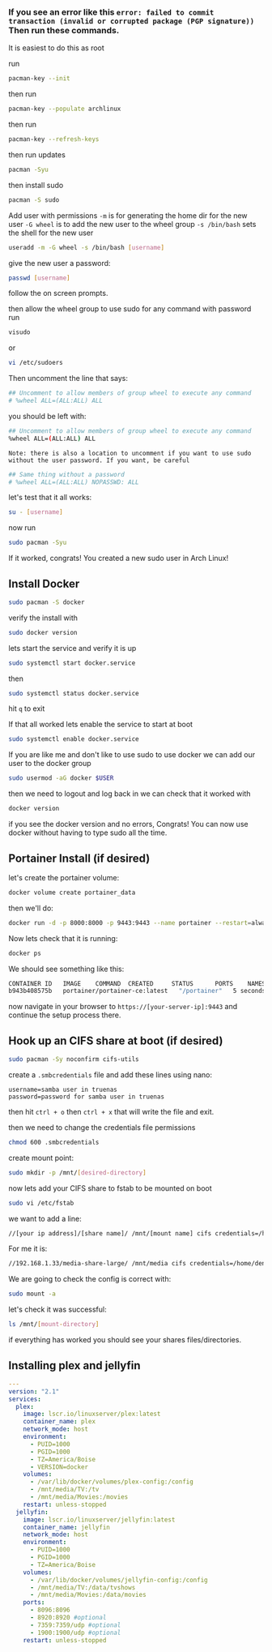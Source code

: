 ### If you see an error like this `error: failed to commit transaction (invalid or corrupted package (PGP signature))` Then run these commands.

It is easiest to do this as root

run
```bash
pacman-key --init
```

then run
```bash
pacman-key --populate archlinux
```

then run
```bash
pacman-key --refresh-keys
```

then run updates
```bash
pacman -Syu
```

then install sudo
```bash
pacman -S sudo
```

Add user with permissions
`-m` is for generating the home dir for the new user
`-G wheel` is to add the new user to the wheel group
`-s /bin/bash` sets the shell for the new user

```bash
useradd -m -G wheel -s /bin/bash [username]
```

give the new user a password:
```bash
passwd [username]
```
follow the on screen prompts.

then allow the wheel group to use sudo for any command with password
run
```bash
visudo
```
or
```bash
vi /etc/sudoers
```

Then uncomment the line that says:
```bash
## Uncomment to allow members of group wheel to execute any command
# %wheel ALL=(ALL:ALL) ALL
```
you should be left with:
```bash
## Uncomment to allow members of group wheel to execute any command
%wheel ALL=(ALL:ALL) ALL
```
`Note: there is also a location to uncomment if you want to use sudo without the user password. If you want, be careful`
```bash
## Same thing without a password
# %wheel ALL=(ALL:ALL) NOPASSWD: ALL
```

let's test that it all works:
```bash
su - [username]
```

now run
```bash
sudo pacman -Syu
```

If it worked, congrats! You created a new sudo user in Arch Linux!


## Install Docker
```bash
sudo pacman -S docker
```

verify the install with
```bash
sudo docker version
```

lets start the service and verify it is up
```bash
sudo systemctl start docker.service
```
then
```bash
sudo systemctl status docker.service
```
hit `q` to exit

If that all worked lets enable the service to start at boot
```bash
sudo systemctl enable docker.service
```

If you are like me and don't like to use sudo to use docker we can add our user to the docker group
```bash
sudo usermod -aG docker $USER
```

then we need to logout and log back in we can check that it worked with
```bash
docker version
```
if you see the docker version and no errors, Congrats! You can now use docker without having to type sudo all the time.

## Portainer Install (if desired)
let's create the portainer volume:
```bash
docker volume create portainer_data
```

then we'll do:
```bash
docker run -d -p 8000:8000 -p 9443:9443 --name portainer --restart=always -v /var/run/docker.sock:/var/run/docker.sock -v portainer_data:/data portainer/portainer-ce:latest
```

Now lets check that it is running:
```bash
docker ps
```

We should see something like this:
```bash
CONTAINER ID   IMAGE    COMMAND  CREATED     STATUS      PORTS    NAMES
b943b408575b   portainer/portainer-ce:latest   "/portainer"   5 seconds ago   Up 2 seconds   0.0.0.0:8000->8000/tcp, :::8000->8000/tcp, 0.0.0.0:9443->9443/tcp, :::9443->9443/tcp, 9000/tcp   portainer
```

now navigate in your browser to `https://[your-server-ip]:9443` and continue the setup process there.

## Hook up an CIFS share at boot (if desired)

```bash
sudo pacman -Sy noconfirm cifs-utils
```

create a `.smbcredentials` file and add these lines using nano:
```
username=samba user in truenas
password=password for samba user in truenas
```
then hit `ctrl + o` then `ctrl + x`  that will write the file and exit.

then we need to change the credentials file permissions
```bash
chmod 600 .smbcredentials
```

create mount point:
```bash
sudo mkdir -p /mnt/[desired-directory]
```

now lets add your CIFS share to fstab to be mounted on boot
```bash
sudo vi /etc/fstab
```

we want to add a line:
```bash
//[your ip address]/[share name]/ /mnt/[mount name] cifs credentials=/home/[current logged-in user]/.smbcredentials 0 0 # for me it's dennis
```

For me it is:
```bash
//192.168.1.33/media-share-large/ /mnt/media cifs credentials=/home/dennis/.smbcredentials 0 0
```

We are going to check the config is correct with:
```bash
sudo mount -a
```

let's check it was successful:
```bash
ls /mnt/[mount-directory]
```

if everything has worked you should see your shares files/directories.

## Installing plex and jellyfin
```yaml
---
version: "2.1"
services:
  plex:
    image: lscr.io/linuxserver/plex:latest
    container_name: plex
    network_mode: host
    environment:
      - PUID=1000
      - PGID=1000
      - TZ=America/Boise
      - VERSION=docker
    volumes:
      - /var/lib/docker/volumes/plex-config:/config
      - /mnt/media/TV:/tv
      - /mnt/media/Movies:/movies
    restart: unless-stopped
  jellyfin:
    image: lscr.io/linuxserver/jellyfin:latest
    container_name: jellyfin
    network_mode: host
    environment:
      - PUID=1000
      - PGID=1000
      - TZ=America/Boise
    volumes:
      - /var/lib/docker/volumes/jellyfin-config:/config
      - /mnt/media/TV:/data/tvshows
      - /mnt/media/Movies:/data/movies
    ports:
      - 8096:8096
      - 8920:8920 #optional
      - 7359:7359/udp #optional
      - 1900:1900/udp #optional
    restart: unless-stopped
```

